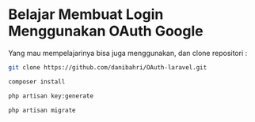 # Belajar Membuat Login Menggunakan OAuth Google

Yang mau mempelajarinya bisa juga menggunakan, dan clone repositori :

```bash
git clone https://github.com/danibahri/OAuth-laravel.git
```

```bash
composer install
```

```bash
php artisan key:generate
```

```bash
php artisan migrate
```
